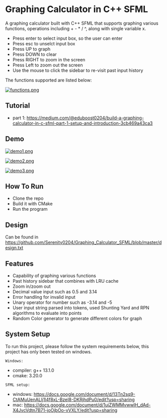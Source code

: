 
# Graphing Calculator in C++ SFML

A graphing calculator built with C++ SFML that supports graphing various functions, 
operations including + - * / ^, along with single variable x.

- Press enter to select input box, so the user can enter
- Press esc to unselct input box
- Press UP to graph 
- Press DOWN to clear
- Press RIGHT to zoom in the screen
- Press Left to zoom out the screen
- Use the mouse to click the sidebar to re-visit past input history

The functions supported are listed below:

[![functions.png](https://i.postimg.cc/C5Hnm0cL/functions.png)](https://postimg.cc/sGx2gkFt)

## Tutorial
* part 1: https://medium.com/@eduboost0204/build-a-graphing-calculator-in-c-sfml-part-1-setup-and-introduction-3cb469a43ca3
## Demo

[![demo1.png](https://i.postimg.cc/CxJt9fRb/demo1.png)](https://postimg.cc/BjLMKbcv)

[![demo2.png](https://i.postimg.cc/x1jpGT68/demo2.png)](https://postimg.cc/SJ5GkqFb)

[![demo3.png](https://i.postimg.cc/XNwsTyhX/demo3.png)](https://postimg.cc/SjxL9jmp)

## How To Run
* Clone the repo
* Build it with CMake
* Run the program

  
## Design
Can be found in 
https://github.com/Serenity0204/Graphing_Calculator_SFML/blob/master/design.txt





## Features

- Capability of graphing various functions
- Past history sidebar that combines with LRU cache
- Zoom in/zoom out
- Decimal value input such as 0.5 and 3.14
- Error handling for invalid input
- Unary operator for number such as -3.14 and -5
- User input string parsed into tokens, used Shunting Yard and RPN algorithms to evaluate into points
- Random Color generator to generate different colors for graph


## System Setup

To run this project, please follow the system requirements below, this project has only been tested on windows.


`Windows: `
  - compiler: g++ 13.1.0
  - cmake: 3.20.0

`SFML setup: `
  - windows: https://docs.google.com/document/d/13Tn2sq9-CtAMuUenALlj1l4f8xL-BzeI8-DKRjhdPu0/edit?usp=sharing
  - mac: https://docs.google.com/document/d/1ujZWMMvwwIH_dAd-X4JvcVdtn7B71-joOjbOo-vVXLY/edit?usp=sharing


